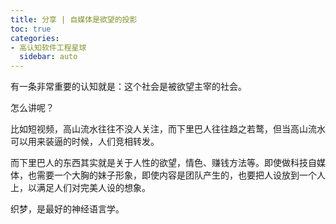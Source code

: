 ```yaml
---
title: 分享 | 自媒体是欲望的投影
toc: true
categories:
- 高认知软件工程星球
  sidebar: auto
---
```


有一条非常重要的认知就是：这个社会是被欲望主宰的社会。

怎么讲呢？

比如短视频，高山流水往往不没人关注，而下里巴人往往趋之若鹜，但当高山流水可以用来装逼的时候，人们竞相转发。

而下里巴人的东西其实就是关于人性的欲望，情色、赚钱方法等。即使做科技自媒体，也需要一个大胸的妹子形象，即使内容是团队产生的，也要把人设放到一个人上，以满足人们对完美人设的想象。

织梦，是最好的神经语言学。




